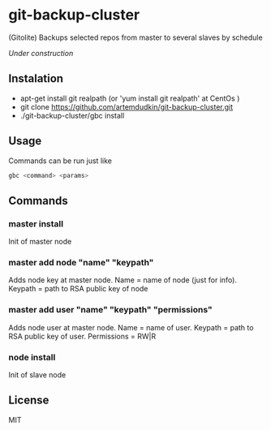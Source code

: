 # git-backup-cluster

(Gitolite) Backups selected repos from master to several slaves by schedule

_Under construction_

## Instalation

- apt-get install git realpath (or 'yum install git realpath' at CentOs )
- git clone https://github.com/artemdudkin/git-backup-cluster.git
- ./git-backup-cluster/gbc install

## Usage

Commands can be run just like 
```sh
gbc <command> <params>
```

## Commands 

### master install

Init of master node

### master add node "name" "keypath"

Adds node key at master node. Name = name of node (just for info). Keypath = path to RSA public key of node

### master add user "name" "keypath" "permissions"

Adds node user at master node. Name = name of user. Keypath = path to RSA public key of user. Permissions = RW|R

### node install

Init of slave node

## License

MIT
